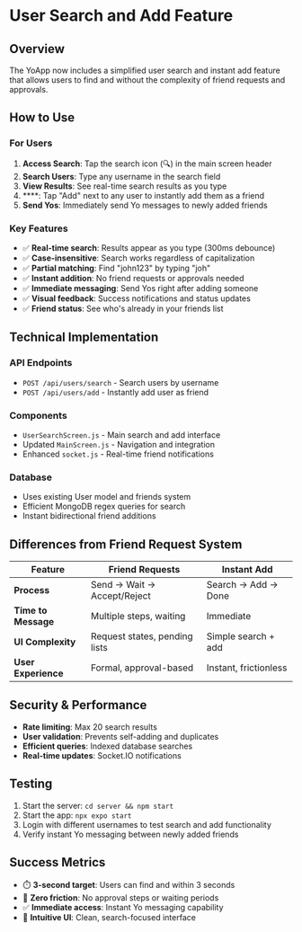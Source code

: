 # User Search and Add Feature

## Overview

The YoApp now includes a simplified user search and instant add feature that allows users to find and without the complexity of friend requests and approvals.

## How to Use

### For Users

1. **Access Search**: Tap the search icon (🔍) in the main screen header
2. **Search Users**: Type any username in the search field
3. **View Results**: See real-time search results as you type
4. \*\*\*\*: Tap "Add" next to any user to instantly add them as a friend
5. **Send Yos**: Immediately send Yo messages to newly added friends

### Key Features

- ✅ **Real-time search**: Results appear as you type (300ms debounce)
- ✅ **Case-insensitive**: Search works regardless of capitalization
- ✅ **Partial matching**: Find "john123" by typing "joh"
- ✅ **Instant addition**: No friend requests or approvals needed
- ✅ **Immediate messaging**: Send Yos right after adding someone
- ✅ **Visual feedback**: Success notifications and status updates
- ✅ **Friend status**: See who's already in your friends list

## Technical Implementation

### API Endpoints

- `POST /api/users/search` - Search users by username
- `POST /api/users/add` - Instantly add user as friend

### Components

- `UserSearchScreen.js` - Main search and add interface
- Updated `MainScreen.js` - Navigation and integration
- Enhanced `socket.js` - Real-time friend notifications

### Database

- Uses existing User model and friends system
- Efficient MongoDB regex queries for search
- Instant bidirectional friend additions

## Differences from Friend Request System

| Feature             | Friend Requests               | Instant Add           |
| ------------------- | ----------------------------- | --------------------- |
| **Process**         | Send → Wait → Accept/Reject   | Search → Add → Done   |
| **Time to Message** | Multiple steps, waiting       | Immediate             |
| **UI Complexity**   | Request states, pending lists | Simple search + add   |
| **User Experience** | Formal, approval-based        | Instant, frictionless |

## Security & Performance

- **Rate limiting**: Max 20 search results
- **User validation**: Prevents self-adding and duplicates
- **Efficient queries**: Indexed database searches
- **Real-time updates**: Socket.IO notifications

## Testing

1. Start the server: `cd server && npm start`
2. Start the app: `npx expo start`
3. Login with different usernames to test search and add functionality
4. Verify instant Yo messaging between newly added friends

## Success Metrics

- ⏱️ **3-second target**: Users can find and within 3 seconds
- 🚫 **Zero friction**: No approval steps or waiting periods
- ✅ **Immediate access**: Instant Yo messaging capability
- 📱 **Intuitive UI**: Clean, search-focused interface
